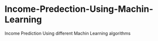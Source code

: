 # Income-Predection-Using-Machin-Learning
Income Prediction Using different Machin Learning algorithms
